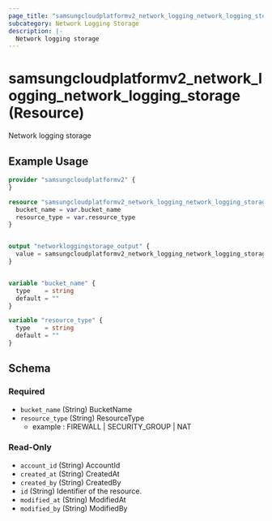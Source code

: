 ```yaml
---
page_title: "samsungcloudplatformv2_network_logging_network_logging_storage Resource - samsungcloudplatformv2"
subcategory: Network Logging Storage
description: |-
  Network logging storage
---
```


# samsungcloudplatformv2_network_logging_network_logging_storage (Resource)

Network logging storage

## Example Usage

```terraform
provider "samsungcloudplatformv2" {
}

resource "samsungcloudplatformv2_network_logging_network_logging_storage" "networkloggingstorage" {
  bucket_name = var.bucket_name
  resource_type = var.resource_type
}


output "networkloggingstorage_output" {
  value = samsungcloudplatformv2_network_logging_network_logging_storage.networkloggingstorage
}


variable "bucket_name" {
  type    = string
  default = ""
}

variable "resource_type" {
  type    = string
  default = ""
}
```

<!-- schema generated by tfplugindocs -->
## Schema

### Required

- `bucket_name` (String) BucketName
- `resource_type` (String) ResourceType 
  - example : FIREWALL | SECURITY_GROUP | NAT

### Read-Only

- `account_id` (String) AccountId
- `created_at` (String) CreatedAt
- `created_by` (String) CreatedBy
- `id` (String) Identifier of the resource.
- `modified_at` (String) ModifiedAt
- `modified_by` (String) ModifiedBy